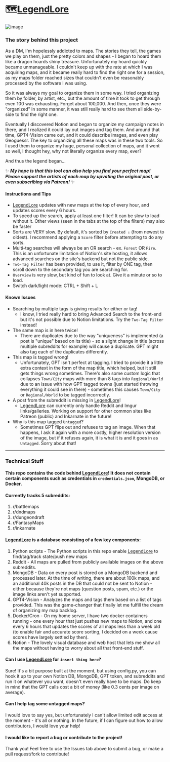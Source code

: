 # 🗺️[LegendLore](https://legendlore.notion.site/)

![image](https://github.com/EpicRandomGuy2/LegendLore/assets/163953013/929803f1-2f92-4b2d-8a4b-5d986642de60)

### The story behind this project
As a DM, I'm hopelessly addicted to maps. The stories they tell, the games we play on them, just the pretty colors and shapes - I began to hoard them like a dragon hoards shiny treasure. Unfortunately my hoard quickly became unmanageable. I couldn't keep up with the rate at which I was acquiring maps, and it became really hard to find the right one for a session, as my maps folder reached sizes that couldn't even be reasonably processed by the software I was using. 

So it was always my goal to organize them in some way. I tried organizing them by folder, by artist, etc., but the amount of time it took to get through even 100 was exhausting. Forget about 100,000. And then, once they were "organized" in some manner, it was still really hard to see them all side-by-side to find the right one.

Eventually I discovered Notion and began to organize my campaign notes in there, and I realized it could lay out images and tag them. And around that time, GPT4-Vision came out, and it could describe images, and even play Geoguessr. The key to organizing all these maps was in these two tools. So I used them to organize my huge, personal collection of maps, and it went so well, I thought hey, why not literally organize every map, ever?

And thus the legend began...

✨ _**My hope is that this tool can also help you find your perfect map! Please support the artists of each map by upvoting the original post, or even subscribing via Patreon!**_ ✨

#### Instructions and Tips

- [LegendLore](https://legendlore.notion.site/) updates with new maps at the top of every hour, and updates scores every 6 hours.
- To speed up the search, apply at least one filter! It can be slow to load without it. Other views (seen in the tabs at the top of the filters) may also be faster
- Sorts are VERY slow. By default, it's sorted by `Created ↓` (from newest to oldest). I recommend applying a `Score` filter before attempting to do any sorts.
- Multi-tag searches will always be an OR search - ex. `Forest` OR `Fire`. This is an unfortunate limitation of Notion's site hosting, it allows advanced searches on the site's backend but not the public side.
- `Two-Tag Filter` has been provided, to use it, filter by ONE tag, then scroll down to the secondary tag you are searching for.
- `Overview` is very slow, but kind of fun to look at. Give it a minute or so to load.
- Switch dark/light mode: CTRL + Shift + L

#### Known Issues
- Searching by multiple tags is giving results for either or tag!
    - I know, I tried really hard to bring Advanced Search to the front-end but it's not possible due to Notion limitations. Try the `Two-Tag Filter` instead!
- The same map is in here twice!
    - There are duplicates due to the way "uniqueness" is implemented (a post is "unique" based on its title) - so a slight change in title (across multiple subreddits for example) will cause a duplicate. GPT might also tag each of the duplicates differently.
- This map is tagged wrong!
    - Unfortunately, GPT isn't perfect at tagging. I tried to provide it a little extra context in the form of the map title, which helped, but it still gets things wrong sometimes. There's also some custom logic that collapses `Town/City` maps with more than 8 tags into `Regional/World` due to an issue with how GPT tagged towns (just started throwing everything it could see in there) - sometimes this causes `Town/City` or `Regional/World` to be tagged incorrectly.
- A post from the subreddit is missing in [LegendLore](https://legendlore.notion.site/)!
    - [LegendLore](https://legendlore.notion.site/) can currently only handle Reddit and Imgur links/galleries. Working on support for other common sites like Patreon (public) and Inkarnate in the future!
- Why is this map tagged `Untagged`?
    - Sometimes GPT flips out and refuses to tag an image. When that happens, I ask it again with a more costly, higher resolution version of the image, but if it refuses again, it is what it is and it goes in as `Untagged`. Sorry about that!

---

### Technical Stuff

#### This repo contains the code behind [LegendLore](https://legendlore.notion.site/)! It does not contain certain components such as credentials in `credentials.json`, MongoDB, or Docker.
#### Currently tracks 5 subreddits: 
1. r/battlemaps
2. r/dndmaps
3. r/dungeondraft
4. r/FantasyMaps
5. r/inkarnate


#### [LegendLore](https://legendlore.notion.site/) is a database consisting of a few key components:
1. Python scripts - The Python scripts in this repo enable [LegendLore](https://legendlore.notion.site/) to find/tag/track state/push new maps
2. Reddit - All maps are pulled from publicly available images on the above subreddits.
3. MongoDB - Data on every post is stored on a MongoDB backend and processed later. At the time of writing, there are about 100k maps, and an additional 40k posts in the DB that could not be sent to Notion - either because they're not maps (question posts, spam, etc.) or the image links aren't yet supported.
4. GPT4-Vision - Analyzes the maps and tags them based on a list of tags provided. This was the game-changer that finally let me fulfill the dream of organizing my map backlog.
5. Docker/Cron - On my home server, I have two docker containers running - one every hour that just pushes new maps to Notion, and one every 6 hours that updates the scores of all maps less than a week old (to enable fair and accurate score sorting, I decided on a week cause scores have largely settled by then).
6. Notion - The lovely visual database and web host that lets me show all the maps without having to worry about all that front-end stuff.

#### Can I use [LegendLore](https://legendlore.notion.site/) for `insert thing here`?
Sure! It's a bit purpose built at the moment, but using config.py, you can hook it up to your own Notion DB, MongoDB, GPT token, and subreddits and run it on whatever you want, doesn't even really have to be maps. Do keep in mind that the GPT calls cost a bit of money (like 0.3 cents per image on average).

#### Can I help tag some untagged maps?
I would love to say yes, but unfortunately I can't allow limited edit access at the moment - it's all or nothing. In the future, if I can figure out how to allow contributors, I would love your help!

#### I would like to report a bug or contribute to the project!
Thank you! Feel free to use the Issues tab above to submit a bug, or make a pull request/fork to contribute!
